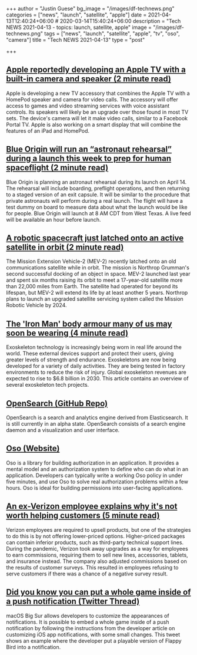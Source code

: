+++
author = "Justin Guese"
bg_image = "/images/df-technews.png"
categories = ["news", "launch", "satellite", "apple"]
date = 2021-04-13T12:40:24+06:00 # 2020-03-14T15:40:24+06:00
description = "Tech NEWS 2021-04-13 - topics: launch, satellite, apple"
image = "/images/df-technews.png"
tags = ["news", "launch", "satellite", "apple", "tv", "oso", "camera"]
title = "Tech NEWS 2021-04-13"
type = "post"

+++

## [Apple reportedly developing an Apple TV with a built-in camera and speaker (2 minute read)](https://www.theverge.com/2021/4/12/22379470/apple-tv-homepod-speaker-camera-video-call-soundbar-rumor-bloomberg)

Apple is developing a new TV accessory that combines the Apple TV with a HomePod speaker and camera for video calls. The accessory will offer access to games and video streaming services with voice assistant controls. Its speakers will likely be an upgrade over those found in most TV sets. The device's camera will let it make video calls, similar to a Facebook Portal TV. Apple is also working on a smart display that will combine the features of an iPad and HomePod.

## [Blue Origin will run an “astronaut rehearsal” during a launch this week to prep for human spaceflight (2 minute read)](https://techcrunch.com/2021/04/12/blue-origin-will-run-an-astronaut-rehearsal-during-a-launch-this-week-to-prep-for-human-spaceflight/)

Blue Origin is planning an astronaut rehearsal during its launch on April 14. The rehearsal will include boarding, preflight operations, and then returning to a staged version of an exit capsule. It will be similar to the procedure that private astronauts will perform during a real launch. The flight will have a test dummy on board to measure data about what the launch would be like for people. Blue Origin will launch at 8 AM CDT from West Texas. A live feed will be available an hour before launch.

## [A robotic spacecraft just latched onto an active satellite in orbit (2 minute read)](https://www.theverge.com/2021/4/12/22380581/northrop-grumman-mev-2-satellite-servicing-intelsat-mrv-docked)

The Mission Extension Vehicle-2 (MEV-2) recently latched onto an old communications satellite while in orbit. The mission is Northrop Grumman's second successful docking of an object in space. MEV-2 launched last year and spent six months raising its orbit to meet a 17-year-old satellite more than 22,000 miles from Earth. The satellite had operated for beyond its lifespan, but MEV-2 will extend its life by at least another 5 years. Northrop plans to launch an upgraded satellite servicing system called the Mission Robotic Vehicle by 2024.

## [The 'Iron Man' body armour many of us may soon be wearing (4 minute read)](https://www.bbc.com/news/business-56660644)

Exoskeleton technology is increasingly being worn in real life around the world. These external devices support and protect their users, giving greater levels of strength and endurance. Exoskeletons are now being developed for a variety of daily activities. They are being tested in factory environments to reduce the risk of injury. Global exoskeleton revenues are expected to rise to $6.8 billion in 2030. This article contains an overview of several exoskeleton tech projects.

## [OpenSearch (GitHub Repo)](https://github.com/opensearch-project/OpenSearch)

OpenSearch is a search and analytics engine derived from Elasticsearch. It is still currently in an alpha state. OpenSearch consists of a search engine daemon and a visualization and user interface.

## [Oso (Website)](https://www.osohq.com/)

Oso is a library for building authorization in an application. It provides a mental model and an authorization system to define who can do what in an application. Developers can typically write a working Oso policy in under five minutes, and use Oso to solve real authorization problems within a few hours. Oso is ideal for building permissions into user-facing applications.

## [An ex-Verizon employee explains why it's not worth helping customers (5 minute read)](https://www.zdnet.com/article/an-ex-verizon-employee-explains-why-its-not-worth-helping-customers/)

Verizon employees are required to upsell products, but one of the strategies to do this is by not offering lower-priced options. Higher-priced packages can contain inferior products, such as third-party technical support lines. During the pandemic, Verizon took away upgrades as a way for employees to earn commissions, requiring them to sell new lines, accessories, tablets, and insurance instead. The company also adjusted commissions based on the results of customer surveys. This resulted in employees refusing to serve customers if there was a chance of a negative survey result.

## [Did you know you can put a whole game inside of a push notification (Twitter Thread)](https://twitter.com/neilsardesai/status/1380649026186534913)

macOS Big Sur allows developers to customize the appearances of notifications. It is possible to embed a whole game inside of a push notification by following the instructions from the developer article on customizing iOS app notifications, with some small changes. This tweet shows an example where the developer put a playable version of Flappy Bird into a notification.

